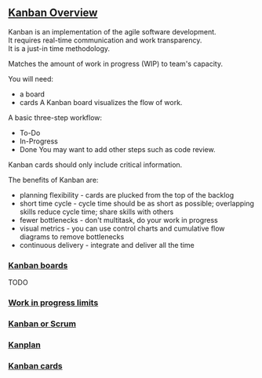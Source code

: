 ## [Kanban Overview](https://www.atlassian.com/agile/kanban)

Kanban is an implementation of the agile software development.  
It requires real-time communication and work transparency.  
It is a just-in time methodology.  

Matches the amount of work in progress (WIP) to team's capacity.  

You will need:
* a board
* cards
A Kanban board visualizes the flow of work.  

A basic three-step workflow:
* To-Do
* In-Progress
* Done
You may want to add other steps such as code review.  

Kanban cards should only include critical information.  

The benefits of Kanban are:
* planning flexibility - cards are plucked from the top of the backlog
* short time cycle - cycle time should be as short as possible; overlapping skills reduce cycle time; share skills with others
* fewer bottlenecks - don't multitask, do your work in progress
* visual metrics - you can use control charts and cumulative flow diagrams to remove bottlenecks
* continuous delivery - integrate and deliver all the time

### [Kanban boards](https://www.atlassian.com/agile/kanban/boards)

TODO

### [Work in progress limits](https://www.atlassian.com/agile/kanban/wip-limits)

### [Kanban or Scrum](https://www.atlassian.com/agile/kanban/kanban-vs-scrum)

### [Kanplan](https://www.atlassian.com/agile/kanban/kanplan)

### [Kanban cards](https://www.atlassian.com/agile/kanban/cards)
